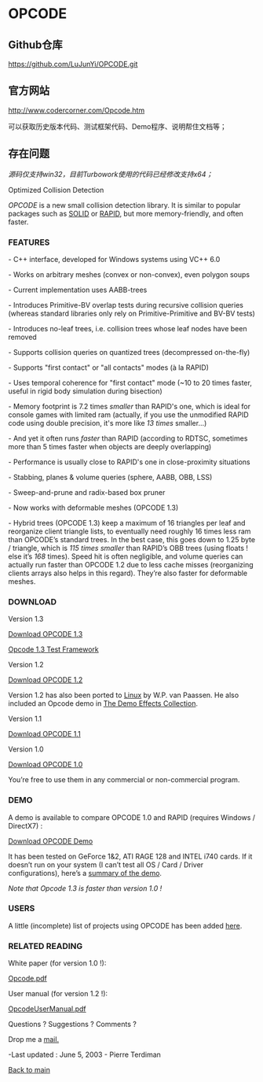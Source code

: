 # OPCODE 

## Github仓库

https://github.com/LuJunYi/OPCODE.git

## 官方网站

http://www.codercorner.com/Opcode.htm

可以获取历史版本代码、测试框架代码、Demo程序、说明帮住文档等；

## 存在问题

*源码仅支持win32，目前Turbowork使用的代码已经修改支持x64；*



Optimized Collision Detection

*OPCODE* is a new small collision detection library. It is similar to popular packages such as [SOLID](http://www.win.tue.nl/~gino/solid/index.html) or [RAPID](http://www.cs.unc.edu/~geom/OBB/OBBT.html), but more memory-friendly, and often faster.

### FEATURES

\-     C++ interface, developed for Windows systems using VC++ 6.0

\-     Works on arbitrary meshes (convex or non-convex), even polygon soups

\-     Current implementation uses AABB-trees

\-     Introduces Primitive-BV overlap tests during recursive collision queries (whereas standard libraries only rely on Primitive-Primitive and BV-BV tests)

\-     Introduces no-leaf trees, i.e. collision trees whose leaf nodes have been removed

\-     Supports collision queries on quantized trees (decompressed on-the-fly)

\-     Supports "first contact" or "all contacts" modes (à la RAPID)

\-     Uses temporal coherence for "first contact" mode (~10 to 20 times faster, useful in rigid body simulation during bisection)

\-     Memory footprint is 7.2 times *smaller* than RAPID's one, which is ideal for console games with limited ram (actually, if you use the unmodified RAPID code using double precision, it's more like *13 times* smaller...)

\-     And yet it often runs *faster* than RAPID (according to RDTSC, sometimes more than 5 times faster when objects are deeply overlapping)

\-     Performance is usually close to RAPID's one in close-proximity situations

\-     Stabbing, planes & volume queries (sphere, AABB, OBB, LSS)

\-     Sweep-and-prune and radix-based box pruner

\-     Now works with deformable meshes (OPCODE 1.3)

\-     Hybrid trees (OPCODE 1.3) keep a maximum of 16 triangles per leaf and reorganize client triangle lists, to eventually need roughly 16 times less ram than OPCODE’s standard trees. In the best case, this goes down to 1.25 byte / triangle, which is *115 times smaller* than RAPID’s OBB trees (using floats ! else it’s *168* times). Speed hit is often negligible, and volume queries can actually run faster than OPCODE 1.2 due to less cache misses (reorganizing clients arrays also helps in this regard). They’re also faster for deformable meshes.

### DOWNLOAD

Version 1.3

[Download OPCODE 1.3](http://www.codercorner.com/Opcode.zip)

[Opcode 1.3 Test Framework](http://www.codercorner.com/CDTestFramework.rar)

Version 1.2

[Download OPCODE 1.2](http://www.codercorner.com/Opcode12.zip)

Version 1.2 has also been ported to [Linux](http://www.paassen.tmfweb.nl/) by W.P. van Paassen. He also included an Opcode demo in [The Demo Effects Collection](http://demo-effects.sourceforge.net/).

Version 1.1

[Download OPCODE 1.1](http://www.codercorner.com/Opcode11.zip)

Version 1.0

[Download OPCODE 1.0](http://www.codercorner.com/Opcode10.zip)

You’re free to use them in any commercial or non-commercial program.

### DEMO 

A demo is available to compare OPCODE 1.0 and RAPID (requires Windows / DirectX7) :

[Download OPCODE Demo](http://www.codercorner.com/OpcodeDemo.zip)

It has been tested on GeForce 1&2, ATI RAGE 128 and INTEL i740 cards. If it doesn’t run on your system (I can’t test all OS / Card / Driver configurations), here’s a [summary of the demo](http://www.codercorner.com/OpcodeDemo.htm). 

*Note that Opcode 1.3 is faster than version 1.0 !*

### USERS

A little (incomplete) list of projects using OPCODE has been added [here](http://www.codercorner.com/OpcodeUsers.htm).

### RELATED READING

White paper (for version 1.0 !):

[Opcode.pdf](http://www.codercorner.com/Opcode.pdf)

User manual (for version 1.2 !):

[OpcodeUserManual.pdf](http://www.codercorner.com/OpcodeUserManual.pdf)

Questions ? Suggestions ? Comments ?

Drop me a [mail.](mailto:p.terdiman@codercorner.com?subject=OPCODE)

-Last updated : June 5, 2003 - Pierre Terdiman

[Back to main](http://codercorner.com/Pierre.htm)

 

